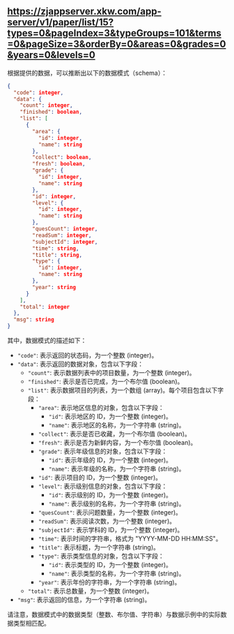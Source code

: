 ## https://zjappserver.xkw.com/app-server/v1/paper/list/15?types=0&pageIndex=3&typeGroups=101&terms=0&pageSize=3&orderBy=0&areas=0&grades=0&years=0&levels=0


根据提供的数据，可以推断出以下的数据模式（schema）：

```json
{
  "code": integer,
  "data": {
    "count": integer,
    "finished": boolean,
    "list": [
      {
        "area": {
          "id": integer,
          "name": string
        },
        "collect": boolean,
        "fresh": boolean,
        "grade": {
          "id": integer,
          "name": string
        },
        "id": integer,
        "level": {
          "id": integer,
          "name": string
        },
        "quesCount": integer,
        "readSum": integer,
        "subjectId": integer,
        "time": string,
        "title": string,
        "type": {
          "id": integer,
          "name": string
        },
        "year": string
      }
    ],
    "total": integer
  },
  "msg": string
}
```

其中，数据模式的描述如下：

- `"code"`: 表示返回的状态码，为一个整数 (integer)。
- `"data"`: 表示返回的数据对象，包含以下字段：
  - `"count"`: 表示数据列表中的项目数量，为一个整数 (integer)。
  - `"finished"`: 表示是否已完成，为一个布尔值 (boolean)。
  - `"list"`: 表示数据项目的列表，为一个数组 (array)。每个项目包含以下字段：
    - `"area"`: 表示地区信息的对象，包含以下字段：
      - `"id"`: 表示地区的 ID，为一个整数 (integer)。
      - `"name"`: 表示地区的名称，为一个字符串 (string)。
    - `"collect"`: 表示是否已收藏，为一个布尔值 (boolean)。
    - `"fresh"`: 表示是否为新鲜内容，为一个布尔值 (boolean)。
    - `"grade"`: 表示年级信息的对象，包含以下字段：
      - `"id"`: 表示年级的 ID，为一个整数 (integer)。
      - `"name"`: 表示年级的名称，为一个字符串 (string)。
    - `"id"`: 表示项目的 ID，为一个整数 (integer)。
    - `"level"`: 表示级别信息的对象，包含以下字段：
      - `"id"`: 表示级别的 ID，为一个整数 (integer)。
      - `"name"`: 表示级别的名称，为一个字符串 (string)。
    - `"quesCount"`: 表示问题数量，为一个整数 (integer)。
    - `"readSum"`: 表示阅读次数，为一个整数 (integer)。
    - `"subjectId"`: 表示学科的 ID，为一个整数 (integer)。
    - `"time"`: 表示时间的字符串，格式为 "YYYY-MM-DD HH:MM:SS"。
    - `"title"`: 表示标题，为一个字符串 (string)。
    - `"type"`: 表示类型信息的对象，包含以下字段：
      - `"id"`: 表示类型的 ID，为一个整数 (integer)。
      - `"name"`: 表示类型的名称，为一个字符串 (string)。
    - `"year"`: 表示年份的字符串，为一个字符串 (string)。
  - `"total"`: 表示总数量，为一个整数 (integer)。
- `"msg"`: 表示返回的信息，为一个字符串 (string)。

请注意，数据模式中的数据类型（整数、布尔值、字符串）与数据示例中的实际数据类型相匹配。

